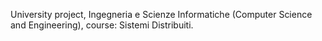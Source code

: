 University project, Ingegneria e Scienze Informatiche (Computer Science and Engineering), course: Sistemi Distribuiti.
